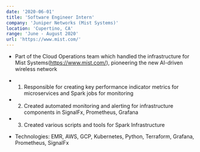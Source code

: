 ```yaml
---
date: '2020-06-01'
title: 'Software Engineer Intern'
company: 'Juniper Networks (Mist Systems)'
location: 'Cupertino, CA'
range: 'June - August 2020'
url: 'https://www.mist.com/'
---
```


- Part of the Cloud Operations team which handled the infrastructure for Mist Systems(https://www.mist.com/), pioneering the new AI-driven wireless network

- 1. Responsible for creating key performance indicator metrics for microservices and Spark jobs for monitoring
- 2. Created automated monitoring and alerting for infrastructure components in SignalFx, Prometheus, Grafana
- 3. Created various scripts and tools for Spark Infrastructure
- Technologies: EMR, AWS, GCP, Kubernetes, Python, Terraform, Grafana, Prometheus, SignalFx
